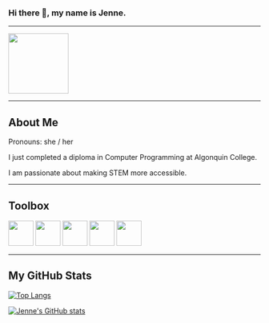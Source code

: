 ### Hi there 👋, my name is Jenne.

---

[<img src="https://img.shields.io/badge/LinkedIn-Jenne-blue" width = 120px>](https://www.linkedin.com/in/jenne-stamplecoskie/)

---

## About Me

<p>Pronouns: she / her</p>
<p>I just completed a diploma in Computer Programming at Algonquin College.</p>
<p>I am passionate about making STEM more accessible.</p>

---

## Toolbox

<p>
<img src="https://cdn.worldvectorlogo.com/logos/css-5.svg" width=50. height=50>
<img src="https://cdn.worldvectorlogo.com/logos/html5.svg" width=50. height=50>
<img src="https://cdn.worldvectorlogo.com/logos/java-4.svg" width=50. height=50>
<img src="https://cdn.worldvectorlogo.com/logos/latex.svg" width=50. height=50>
<img src="https://cdn.worldvectorlogo.com/logos/mysql-5.svg" width=50. height=50>
</p>

---

## My GitHub Stats

[![Top Langs](https://github-readme-stats.vercel.app/api/top-langs/?username=JediStamp&hide=ruby,shell&theme=vue&langs_count=4)](https://github.com/anuraghazra/github-readme-stats)

[![Jenne's GitHub stats](https://github-readme-stats.vercel.app/api?username=JediStamp&theme=vue)](https://github.com/anuraghazra/github-readme-stats)
